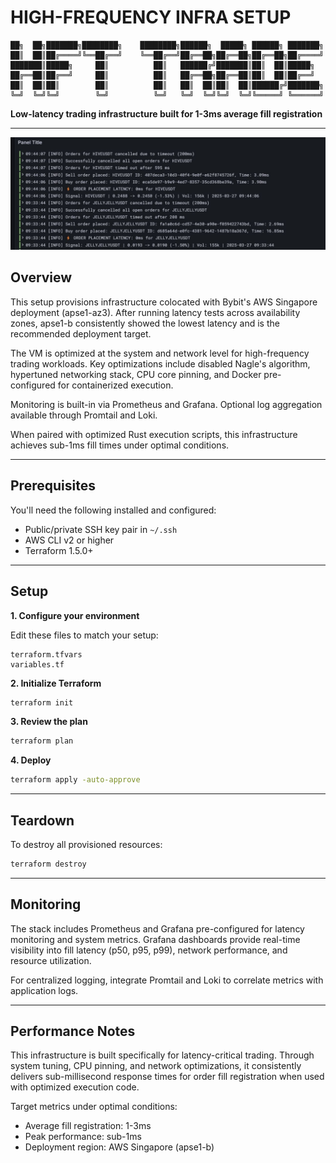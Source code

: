 # HIGH-FREQUENCY INFRA SETUP

```
██╗  ██╗███████╗████████╗    ████████╗██████╗  █████╗ ██████╗ ███████╗
██║  ██║██╔════╝╚══██╔══╝    ╚══██╔══╝██╔══██╗██╔══██╗██╔══██╗██╔════╝
███████║█████╗     ██║          ██║   ██████╔╝███████║██║  ██║█████╗  
██╔══██║██╔══╝     ██║          ██║   ██╔══██╗██╔══██║██║  ██║██╔══╝  
██║  ██║██║        ██║          ██║   ██║  ██║██║  ██║██████╔╝███████╗
╚═╝  ╚═╝╚═╝        ╚═╝          ╚═╝   ╚═╝  ╚═╝╚═╝  ╚═╝╚═════╝ ╚══════╝
```

**Low-latency trading infrastructure built for 1-3ms average fill registration**

---
![Grafana loki logs](image.png)
## Overview

This setup provisions infrastructure colocated with Bybit's AWS Singapore deployment (apse1-az3). After running latency tests across availability zones, apse1-b consistently showed the lowest latency and is the recommended deployment target.

The VM is optimized at the system and network level for high-frequency trading workloads. Key optimizations include disabled Nagle's algorithm, hypertuned networking stack, CPU core pinning, and Docker pre-configured for containerized execution.

Monitoring is built-in via Prometheus and Grafana. Optional log aggregation available through Promtail and Loki.

When paired with optimized Rust execution scripts, this infrastructure achieves sub-1ms fill times under optimal conditions.

---

## Prerequisites

You'll need the following installed and configured:

- Public/private SSH key pair in `~/.ssh`
- AWS CLI v2 or higher
- Terraform 1.5.0+

---

## Setup

**1. Configure your environment**

Edit these files to match your setup:
```
terraform.tfvars
variables.tf
```

**2. Initialize Terraform**
```bash
terraform init
```

**3. Review the plan**
```bash
terraform plan
```

**4. Deploy**
```bash
terraform apply -auto-approve
```

---

## Teardown

To destroy all provisioned resources:
```bash
terraform destroy
```

---

## Monitoring

The stack includes Prometheus and Grafana pre-configured for latency monitoring and system metrics. Grafana dashboards provide real-time visibility into fill latency (p50, p95, p99), network performance, and resource utilization.

For centralized logging, integrate Promtail and Loki to correlate metrics with application logs.

---

## Performance Notes

This infrastructure is built specifically for latency-critical trading. Through system tuning, CPU pinning, and network optimizations, it consistently delivers sub-millisecond response times for order fill registration when used with optimized execution code.

Target metrics under optimal conditions:
- Average fill registration: 1-3ms
- Peak performance: sub-1ms
- Deployment region: AWS Singapore (apse1-b)